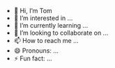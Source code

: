 - 👋 Hi, I’m Tom
- 👀 I’m interested in ...
- 🌱 I’m currently learning ...
- 💞️ I’m looking to collaborate on ...
- 📫 How to reach me ...
- 😄 Pronouns: ...
- ⚡ Fun fact: ...

<!---
Tomcruztech/Tomcruztech is a ✨ special ✨ repository because its `README.md` (this file) appears on your GitHub profile.
You can click the Preview link to take a look at your changes.
--->
